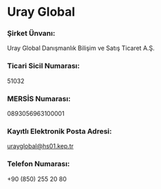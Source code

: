 # Uray Global

### Şirket Ünvanı:
Uray Global Danışmanlık Bilişim ve Satış Ticaret A.Ş.

### Ticari Sicil Numarası:
51032

### MERSİS Numarası:
0893056963100001

### Kayıtlı Elektronik Posta Adresi:
urayglobal@hs01.kep.tr

### Telefon Numarası:
+90 (850) 255 20 80
